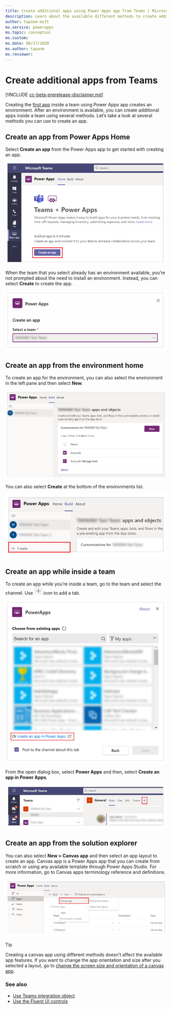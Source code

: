 ```yaml
---
title: Create additional apps using Power Apps app from Teams | Microsoft Docs
description: Learn about the available different methods to create additional apps using Power Apps app from Teams.
author: tapanm-msft
ms.service: powerapps
ms.topic: conceptual
ms.custom: 
ms.date: 08/17/2020
ms.author: tapanm
ms.reviewer: 
---
```


# Create additional apps from Teams

[!INCLUDE [cc-beta-prerelease-disclaimer.md](../includes/cc-beta-prerelease-disclaimer.md)]

Creating the [first app](create-first-app.md) inside a team using Power Apps app creates an environment. After an environment is available, you can create additional apps inside a team using several methods. Let’s take a look at several methods you can use to create an app.

## Create an app from Power Apps Home

Select **Create an app** from the Power Apps app to get started with creating an app.

![Create app from Power Apps Home](media/additional-apps-1.png "Create app from Power Apps Home")

When the team that you select already has an environment available, you’re not prompted about the need to install an environment. Instead, you can select **Create** to create the app.

![Select Create to create the app](media/additional-apps-2.png "Select Create to create the app")

## Create an app from the environment home

To create an app for the environment, you can also select the environment in the left pane and then select **New**.

![Create an app from the environment home](media/additional-apps-3.png "Create an app from the environment home")

You can also select **Create** at the bottom of the environments list.

![Select Create from environment list](media/additional-apps-4.png "Select Create from environment list")

## Create an app while inside a team

To create an app while you’re inside a team, go to the team and select the channel. Use ![Add a tab](media/additional-apps-5.png "Add a tab") icon to add a tab.

![Create an app while inside a team](media/additional-apps-6.png "Create an app while inside a team")

From the open dialog box, select **Power Apps** and then, select **Create an app
in Power Apps**.

![Create an app from inside a team using add a tab](media/additional-apps-7.png "Create an app from inside a team using add a tab")

## Create an app from the solution explorer

You can also select **New \> Canvas app** and then select an app layout to
create an app. Canvas app is a Power Apps app that you can create from scratch
or using any available template through Power Apps Studio. For more
information, go to Canvas apps terminology reference and definitions.

![Create an app from the solution explorer](media/additional-apps-8.png "Create an app from the solution explorer")

> [!TIP]
> Creating a canvas app using different methods doesn’t affect the available app features. If you want to change the app orientation and size after you selected a layout, go to [change the screen size and orientation of a canvas app](../maker/canvas-apps/set-aspect-ratio-portrait-landscape.md).

### See also

- [Use Teams integration object](use-teams-integration-object.md)
- [Use the Fluent UI controls](use-the-fluent-ui-controls.md)

